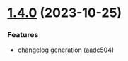 # [1.4.0](https://github.com/drtrt-org/inject-file-fragments/compare/v1.3.0...v1.4.0) (2023-10-25)


### Features

* changelog generation ([aadc504](https://github.com/drtrt-org/inject-file-fragments/commit/aadc504a00e35854bd17173f532dba05eac5f82e))
